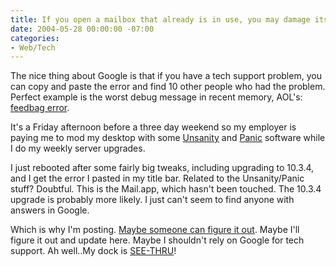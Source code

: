 ```yaml
---
title: If you open a mailbox that already is in use, you may damage its contents.
date: 2004-05-28 00:00:00 -07:00
categories:
- Web/Tech
---
```


<p>
The nice thing about Google is that if you have a tech support problem, you can copy and paste the error and find 10 other people who had the problem. Perfect example is the worst debug message in recent memory, AOL's: <a href="http://www.google.com/search?q=%22feedbag+error%22&ie=UTF-8&oe=UTF-8">feedbag error</a>.
</p>
<p>
It's a Friday afternoon before a three day weekend so my employer is paying me to mod my desktop with some <a href="http://www.unsanity.com/">Unsanity</a> and <a href="http://www.panic.com/">Panic</a> software while I do my weekly server upgrades.
</p>
<p>
I just rebooted after some fairly big tweaks, including upgrading to 10.3.4, and I get the error I pasted in my title bar. Related to the Unsanity/Panic stuff? Doubtful. This is the Mail.app, which hasn't been touched. The 10.3.4 upgrade is probably more likely. I just can't seem to find anyone with answers in Google.
</p>
<p>
Which is why I'm posting. <a href="http://www.google.com/search?q=%22+If+you+open+a+mailbox+that+already+is+in+use,+you+may+damage+its+contents.%22&ie=UTF-8&oe=UTF-8">Maybe someone can figure it out</a>. Maybe I'll figure it out and update here. Maybe I shouldn't rely on Google for tech support. Ah well..My dock is <a href="http://www.unsanity.com/haxies/cleardock">SEE-THRU</a>!
</p>
